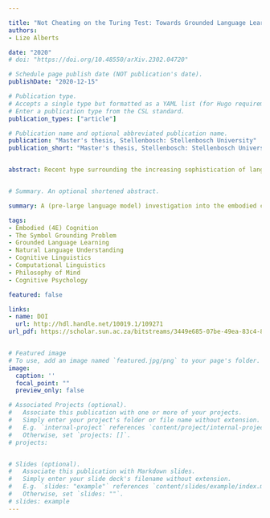 ```yaml
---

title: "Not Cheating on the Turing Test: Towards Grounded Language Learning in Artificial Intelligence"
authors: 
- Lize Alberts

date: "2020"
# doi: "https://doi.org/10.48550/arXiv.2302.04720"

# Schedule page publish date (NOT publication's date).
publishDate: "2020-12-15"

# Publication type.
# Accepts a single type but formatted as a YAML list (for Hugo requirements).
# Enter a publication type from the CSL standard.
publication_types: ["article"]

# Publication name and optional abbreviated publication name.
publication: "Master's thesis, Stellenbosch: Stellenbosch University"
publication_short: "Master's thesis, Stellenbosch: Stellenbosch University"


abstract: Recent hype surrounding the increasing sophistication of language processing models has renewed optimism regarding machines achieving a human-like command of natural language. Research in the area of natural language understanding (NLU) in artificial intelligence claims to have been making great strides in this area, however, the lack of conceptual clarity/consistency in how 'understanding' is used in this and other disciplines makes it difficult to discern how close we actually are. In this interdisciplinary research thesis, I integrate insights from cognitive science/psychology, philosophy of mind, and cognitive linguistics, and evaluate it against a critical review of current approaches in NLU to explore the basic requirements--and remaining challenges--for developing artificially intelligent systems with human-like capacities for language use and comprehension.


# Summary. An optional shortened abstract.

summary: A (pre-large language model) investigation into the embodied cognitive factors involved in language use and comprehension, and how this could be used to enhance grounded language learning in artificial intelligence. 

tags:
- Embodied (4E) Cognition
- The Symbol Grounding Problem
- Grounded Language Learning
- Natural Language Understanding
- Cognitive Linguistics
- Computational Linguistics
- Philosophy of Mind
- Cognitive Psychology

featured: false

links:
- name: DOI
  url: http://hdl.handle.net/10019.1/109271
url_pdf: https://scholar.sun.ac.za/bitstreams/3449e685-07be-49ea-83c4-8632af57fe2a/download


# Featured image
# To use, add an image named `featured.jpg/png` to your page's folder. 
image:
  caption: ''
  focal_point: ""
  preview_only: false

# Associated Projects (optional).
#   Associate this publication with one or more of your projects.
#   Simply enter your project's folder or file name without extension.
#   E.g. `internal-project` references `content/project/internal-project/index.md`.
#   Otherwise, set `projects: []`.
# projects:


# Slides (optional).
#   Associate this publication with Markdown slides.
#   Simply enter your slide deck's filename without extension.
#   E.g. `slides: "example"` references `content/slides/example/index.md`.
#   Otherwise, set `slides: ""`.
# slides: example
---
```



